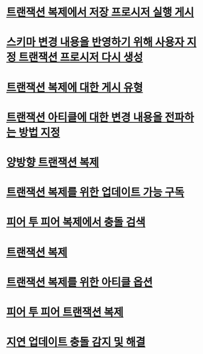 # [트랜잭션 복제에서 저장 프로시저 실행 게시](publishing-stored-procedure-execution-in-transactional-replication.md)
# [스키마 변경 내용을 반영하기 위해 사용자 지정 트랜잭션 프로시저 다시 생성](regenerate-custom-transactional-procedures-to-reflect-schema-changes.md)
# [트랜잭션 복제에 대한 게시 유형](publication-types-for-transactional-replication.md)
# [트랜잭션 아티클에 대한 변경 내용을 전파하는 방법 지정](specify-how-changes-are-propagated-for-transactional-articles.md)
# [양방향 트랜잭션 복제](bidirectional-transactional-replication.md)
# [트랜잭션 복제를 위한 업데이트 가능 구독](updatable-subscriptions-for-transactional-replication.md)
# [피어 투 피어 복제에서 충돌 검색](conflict-detection-in-peer-to-peer-replication.md)
# [트랜잭션 복제](transactional-replication.md)
# [트랜잭션 복제를 위한 아티클 옵션](article-options-for-transactional-replication.md)
# [피어 투 피어 트랜잭션 복제](peer-to-peer-transactional-replication.md)
# [지연 업데이트 충돌 감지 및 해결](queued-updating-conflict-detection-and-resolution.md)
